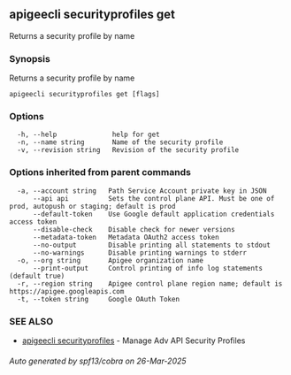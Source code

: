 ## apigeecli securityprofiles get

Returns a security profile by name

### Synopsis

Returns a security profile by name

```
apigeecli securityprofiles get [flags]
```

### Options

```
  -h, --help              help for get
  -n, --name string       Name of the security profile
  -v, --revision string   Revision of the security profile
```

### Options inherited from parent commands

```
  -a, --account string   Path Service Account private key in JSON
      --api api          Sets the control plane API. Must be one of prod, autopush or staging; default is prod
      --default-token    Use Google default application credentials access token
      --disable-check    Disable check for newer versions
      --metadata-token   Metadata OAuth2 access token
      --no-output        Disable printing all statements to stdout
      --no-warnings      Disable printing warnings to stderr
  -o, --org string       Apigee organization name
      --print-output     Control printing of info log statements (default true)
  -r, --region string    Apigee control plane region name; default is https://apigee.googleapis.com
  -t, --token string     Google OAuth Token
```

### SEE ALSO

* [apigeecli securityprofiles](apigeecli_securityprofiles.md)	 - Manage Adv API Security Profiles

###### Auto generated by spf13/cobra on 26-Mar-2025
